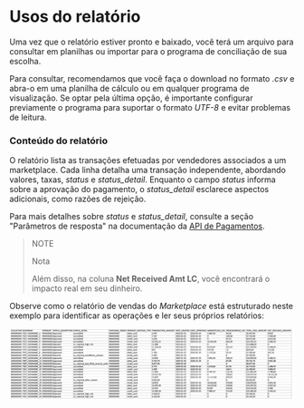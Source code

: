 # Usos do relatório

Uma vez que o relatório estiver pronto e baixado, você terá um arquivo para consultar em planilhas ou importar para o programa de conciliação de sua escolha.

Para consultar, recomendamos que você faça o download no formato *.csv* e abra-o em uma planilha de cálculo ou em qualquer programa de visualização. Se optar pela última opção, é importante configurar previamente o programa para suportar o formato *UTF-8* e evitar problemas de leitura.

### Conteúdo do relatório

O relatório lista as transações efetuadas por vendedores associados a um marketplace. Cada linha detalha uma transação independente, abordando valores, taxas, *status* e *status_detail*. Enquanto o campo *status* informa sobre a aprovação do pagamento, o *status_detail* esclarece aspectos adicionais, como razões de rejeição.

Para mais detalhes sobre *status* e *status_detail*, consulte a seção "Parâmetros de resposta" na documentação da [API de Pagamentos](https://www.mercadopago.com.ar/developers/pt/reference/payments/_payments/post).

> NOTE
>
> Nota
> 
> Além disso, na coluna **Net Received Amt LC**, você encontrará o impacto real em seu dinheiro.

Observe como o relatório de vendas do *Marketplace* está estruturado neste exemplo para identificar as operações e ler seus próprios relatórios:

![Exemplo para identificar operações e ler seus próprios relatórios](/images/manage-account/reports/marketplace-sales/image2.png)